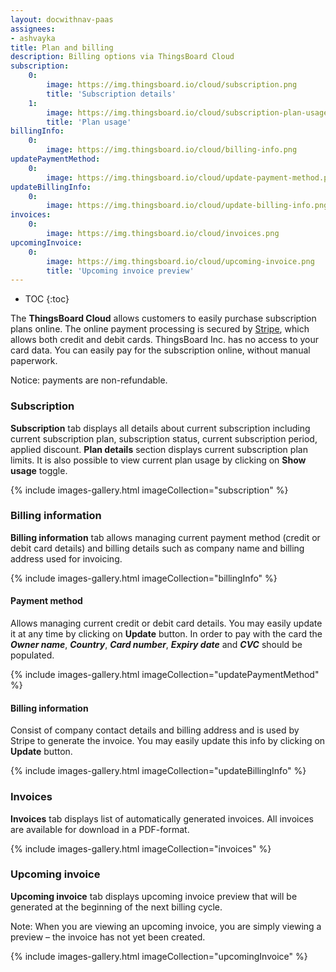 ```yaml
---
layout: docwithnav-paas
assignees:
- ashvayka
title: Plan and billing
description: Billing options via ThingsBoard Cloud
subscription:
    0:
        image: https://img.thingsboard.io/cloud/subscription.png
        title: 'Subscription details'
    1:
        image: https://img.thingsboard.io/cloud/subscription-plan-usage.png
        title: 'Plan usage'
billingInfo:
    0:
        image: https://img.thingsboard.io/cloud/billing-info.png
updatePaymentMethod:
    0:
        image: https://img.thingsboard.io/cloud/update-payment-method.png
updateBillingInfo:
    0:
        image: https://img.thingsboard.io/cloud/update-billing-info.png
invoices:
    0:
        image: https://img.thingsboard.io/cloud/invoices.png
upcomingInvoice:
    0:
        image: https://img.thingsboard.io/cloud/upcoming-invoice.png
        title: 'Upcoming invoice preview'
---
```

* TOC
{:toc}

The **ThingsBoard Cloud** allows customers to easily purchase subscription plans online. The online payment processing is secured by [Stripe](https://stripe.com/), which allows both credit and debit cards. ThingsBoard Inc. has no access to your card data.
You can easily pay for the subscription online, without manual paperwork.

Notice: payments are non-refundable.

### Subscription

**Subscription** tab displays all details about current subscription including current subscription plan, subscription status, current subscription period, applied discount.
**Plan details** section displays current subscription plan limits. It is also possible to view current plan usage by clicking on **Show usage** toggle. 

{% include images-gallery.html imageCollection="subscription" %}

### Billing information

**Billing information** tab allows managing current payment method (credit or debit card details) and billing details such as company name and billing address used for invoicing.

{% include images-gallery.html imageCollection="billingInfo" %}

#### Payment method

Allows managing current credit or debit card details. You may easily update it at any time by clicking on **Update** button.
In order to pay with the card the ***Owner name***, ***Country***, ***Card number***, ***Expiry date*** and ***CVC*** should be populated.

{% include images-gallery.html imageCollection="updatePaymentMethod" %}

#### Billing information

Consist of company contact details and billing address and is used by Stripe to generate the invoice. You may easily update this info by clicking on **Update** button.

{% include images-gallery.html imageCollection="updateBillingInfo" %}

### Invoices

**Invoices** tab displays list of automatically generated invoices. All invoices are available for download in a PDF-format.

{% include images-gallery.html imageCollection="invoices" %}

### Upcoming invoice

**Upcoming invoice** tab displays upcoming invoice preview that will be generated at the beginning of the next billing cycle. 

Note: When you are viewing an upcoming invoice, you are simply viewing a preview – the invoice has not yet been created.

{% include images-gallery.html imageCollection="upcomingInvoice" %}
